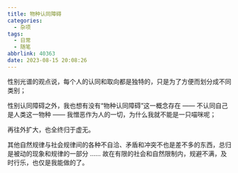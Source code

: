 ```yaml
---
title: 物种认同障碍
categories:
  - 杂项
tags:
  - 日常
  - 随笔
abbrlink: 40363
date: 2023-08-15 20:08:26
---
```


性别光谱的观点说，每个人的认同和取向都是独特的，只是为了方便而划分成不同类别；

性别认同障碍之外，我也想有没有“物种认同障碍”这一概念存在 —— 不认同自己是人类这一物种 —— 我憎恶作为人的一切，为什么我就不能是一只喵咪呢；

再往外扩大，也全终归于虚无。

其他自然规律与社会规律间的各种不自洽、矛盾和冲突不也是差不多的东西，总归是被动的现象和规律的一部分 …… 故在有限的社会和自然限制内，规避不满，及时行乐，也仅是我能做的了。

<!-- 一些待做的事情：
- [ ] 物种认同障碍 wiki 及调查报告 -->
